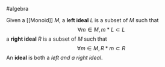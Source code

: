 #algebra 

Given a [[Monoid]] $M$, a **left ideal** $L$ is a subset of $M$ such that 
$$
  \forall m\in M, m*L \subset L 
$$
a **right ideal** $R$ is a subset of $M$ such that
$$ \forall m\in M, R * m \subset R $$
An **ideal** is both a _left and a right ideal_.



